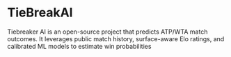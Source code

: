 # TieBreakAI
Tiebreaker AI is an open-source project that predicts ATP/WTA match outcomes. It leverages public match history, surface-aware Elo ratings, and calibrated ML models to estimate win probabilities

